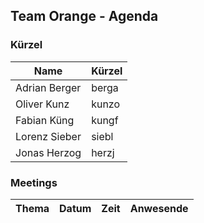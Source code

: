 ## Team Orange - Agenda
### Kürzel
Name | Kürzel
-----|--------
Adrian Berger | berga
Oliver Kunz | kunzo
Fabian Küng | kungf
Lorenz Sieber | siebl
Jonas Herzog | herzj

### Meetings
Thema | Datum | Zeit | Anwesende 
-----------|------------|------------|--------